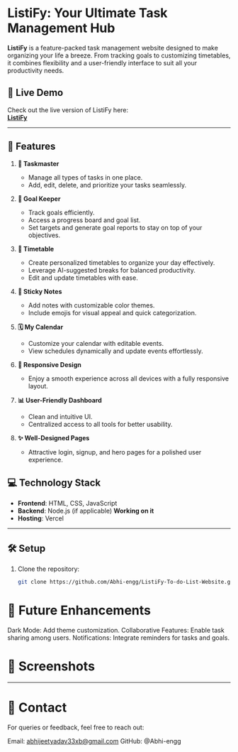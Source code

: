 # ListiFy: Your Ultimate Task Management Hub

**ListiFy** is a feature-packed task management website designed to make organizing your life a breeze. From tracking goals to customizing timetables, it combines flexibility and a user-friendly interface to suit all your productivity needs.

## 🚀 Live Demo

Check out the live version of ListiFy here:  
[**ListiFy**](https://your-vercel-deployment-link.vercel.app)

---

## 🚀 Features

1. **📝 Taskmaster**  
   - Manage all types of tasks in one place.  
   - Add, edit, delete, and prioritize your tasks seamlessly.

2. **🎯 Goal Keeper**  
   - Track goals efficiently.  
   - Access a progress board and goal list.  
   - Set targets and generate goal reports to stay on top of your objectives.

3. **📅 Timetable**  
   - Create personalized timetables to organize your day effectively.  
   - Leverage AI-suggested breaks for balanced productivity.  
   - Edit and update timetables with ease.

4. **📌 Sticky Notes**  
   - Add notes with customizable color themes.  
   - Include emojis for visual appeal and quick categorization.

5. **🗓️ My Calendar**  
   - Customize your calendar with editable events.  
   - View schedules dynamically and update events effortlessly.

6. **📱 Responsive Design**  
   - Enjoy a smooth experience across all devices with a fully responsive layout.

7. **📊 User-Friendly Dashboard**  
   - Clean and intuitive UI.  
   - Centralized access to all tools for better usability.

8. **✨ Well-Designed Pages**  
   - Attractive login, signup, and hero pages for a polished user experience.

## 💻 Technology Stack

- **Frontend**: HTML, CSS, JavaScript
- **Backend**: Node.js (if applicable) <strong>Working on it</strong>
- **Hosting**: Vercel

---

## 🛠 Setup

1. Clone the repository:
   ```bash
   git clone https://github.com/Abhi-engg/ListiFy-To-do-List-Website.git 

 # 🌟 Future Enhancements
Dark Mode: Add theme customization.
Collaborative Features: Enable task sharing among users.
Notifications: Integrate reminders for tasks and goals.  

# 📸 Screenshots
-------

# 📧 Contact
For queries or feedback, feel free to reach out:

Email: abhijeetyadav33xb@gmail.com
GitHub: @Abhi-engg






